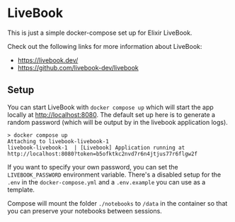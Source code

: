 # LiveBook

This is just a simple docker-compose set up for Elixir LiveBook.

Check out the following links for more information about LiveBook:

- https://livebook.dev/
- https://github.com/livebook-dev/livebook

## Setup

You can start LiveBook with `docker compose up` which will start the app locally
at <http://localhost:8080>. The default set up here is to generate a random
password (which will be output by in the livebook application logs).

```
> docker compose up
Attaching to livebook-livebook-1
livebook-livebook-1  | [Livebook] Application running at http://localhost:8080?token=b5ofktkc2nvd7r6n4jtjus77r6flgw2f
```

If you want to specify your own password, you can set the `LIVEBOOK_PASSWORD`
environment variable. There's a disabled setup for the `.env` in the
`docker-compose.yml` and a `.env.example` you can use as a template.

Compose will mount the folder `./notebooks` to `/data` in the container so that
you can preserve your notebooks between sessions.
